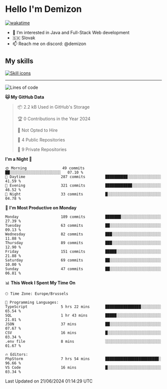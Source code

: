 # Hello I'm Demizon
[![wakatime](https://wakatime.com/badge/user/6ad1949f-d6d7-44f9-9eee-c35e54cc499b.svg)](https://wakatime.com/@6ad1949f-d6d7-44f9-9eee-c35e54cc499b)
- 👀 I’m interested in Java and Full-Stack Web development
- 🇸🇰 Slovak
- 📫 Reach me on discord: @demizon

## My skills
[![Skill icons](https://skillicons.dev/icons?i=java,js,ts,html,css,react,nextjs,tailwind,supabase,py,git,docker,linux,mysql,postgres,mongo&theme=dark)](https://github.com/Demizon3433)

---

<!--START_SECTION:waka-->
![Lines of code](https://img.shields.io/badge/From%20Hello%20World%20I%27ve%20Written-197.1%20thousand%20lines%20of%20code-blue)

**🐱 My GitHub Data** 

> 📦 2.2 kB Used in GitHub's Storage 
 > 
> 🏆 0 Contributions in the Year 2024
 > 
> 🚫 Not Opted to Hire
 > 
> 📜 4 Public Repositories 
 > 
> 🔑 9 Private Repositories 
 > 
**I'm a Night 🦉** 

```text
🌞 Morning                49 commits          ██░░░░░░░░░░░░░░░░░░░░░░░   07.10 % 
🌆 Daytime                287 commits         ██████████░░░░░░░░░░░░░░░   41.59 % 
🌃 Evening                321 commits         ████████████░░░░░░░░░░░░░   46.52 % 
🌙 Night                  33 commits          █░░░░░░░░░░░░░░░░░░░░░░░░   04.78 % 
```
📅 **I'm Most Productive on Monday** 

```text
Monday                   189 commits         ███████░░░░░░░░░░░░░░░░░░   27.39 % 
Tuesday                  63 commits          ██░░░░░░░░░░░░░░░░░░░░░░░   09.13 % 
Wednesday                82 commits          ███░░░░░░░░░░░░░░░░░░░░░░   11.88 % 
Thursday                 89 commits          ███░░░░░░░░░░░░░░░░░░░░░░   12.90 % 
Friday                   151 commits         █████░░░░░░░░░░░░░░░░░░░░   21.88 % 
Saturday                 69 commits          ██░░░░░░░░░░░░░░░░░░░░░░░   10.00 % 
Sunday                   47 commits          ██░░░░░░░░░░░░░░░░░░░░░░░   06.81 % 
```


📊 **This Week I Spent My Time On** 

```text
🕑︎ Time Zone: Europe/Brussels

💬 Programming Languages: 
TypeScript               5 hrs 22 mins       ████████████████░░░░░░░░░   65.54 % 
SQL                      1 hr 43 mins        █████░░░░░░░░░░░░░░░░░░░░   21.01 % 
JSON                     37 mins             ██░░░░░░░░░░░░░░░░░░░░░░░   07.67 % 
CSV                      16 mins             █░░░░░░░░░░░░░░░░░░░░░░░░   03.34 % 
.env file                8 mins              ░░░░░░░░░░░░░░░░░░░░░░░░░   01.67 % 

🔥 Editors: 
PhpStorm                 7 hrs 54 mins       ████████████████████████░   96.66 % 
VS Code                  16 mins             █░░░░░░░░░░░░░░░░░░░░░░░░   03.34 % 
```


 Last Updated on 21/06/2024 01:14:29 UTC
<!--END_SECTION:waka-->
